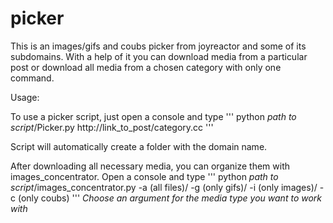 # picker
This is an images/gifs and coubs picker from joyreactor and some of its subdomains. With a help of it you can download media from a particular post or download all media from a chosen category with only one command.

Usage:

To use a picker script, just open a console and type
'''
python *path to script*/Picker.py http://link_to_post/category.сс
'''

Script will automatically create a folder with the domain name.


After downloading all necessary media, you can organize them with images_concentrator. Open a console and type
'''
python *path to script*/images_concentrator.py -a (all files)/ -g (only gifs)/ -i (only images)/ -c (only coubs)
'''
*Choose an argument for the media type you want to work with*

